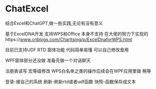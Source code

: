 # ChatExcel

结合Excel和ChatGPT,做一些实践,无论有没有意义

基于ExcelDNA开发 支持WPS和Office  本身不支持 在大佬的努力下实现的https://www.cnblogs.com/Charltsing/p/ExcelDnaforWPS.html

目前已支持UDF RTD  窗体功能  代码简单易懂 可以自己修改食用

WPF窗体部分还没做  准备先做一个对话聊天

注册表读写 宏等级修改 WPS白名单之类的操作后续会在WPF应用里做 稍等

登录-接自己的系统   刷新-刷新rtd或者udf函数   快照-函数保存成文本
